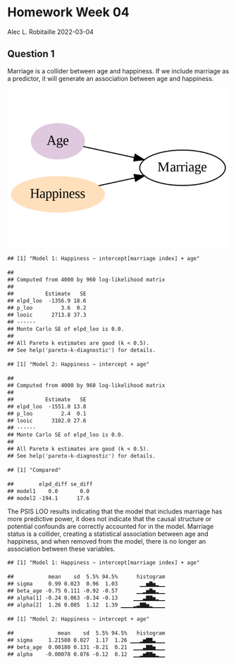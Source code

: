 Homework Week 04
================
Alec L. Robitaille
2022-03-04

## Question 1

Marriage is a collider between age and happiness. If we include marriage
as a predictor, it will generate an association between age and
happiness.

![](../graphics/homework/h04_q01_dag-1.png)<!-- -->

    ## [1] "Model 1: Happiness ~ intercept[marriage index] + age"

    ## 
    ## Computed from 4000 by 960 log-likelihood matrix
    ## 
    ##          Estimate   SE
    ## elpd_loo  -1356.9 18.6
    ## p_loo         3.6  0.2
    ## looic      2713.8 37.3
    ## ------
    ## Monte Carlo SE of elpd_loo is 0.0.
    ## 
    ## All Pareto k estimates are good (k < 0.5).
    ## See help('pareto-k-diagnostic') for details.

    ## [1] "Model 2: Happiness ~ intercept + age"

    ## 
    ## Computed from 4000 by 960 log-likelihood matrix
    ## 
    ##          Estimate   SE
    ## elpd_loo  -1551.0 13.8
    ## p_loo         2.4  0.1
    ## looic      3102.0 27.6
    ## ------
    ## Monte Carlo SE of elpd_loo is 0.0.
    ## 
    ## All Pareto k estimates are good (k < 0.5).
    ## See help('pareto-k-diagnostic') for details.

    ## [1] "Compared"

    ##        elpd_diff se_diff
    ## model1    0.0       0.0 
    ## model2 -194.1      17.6

The PSIS LOO results indicating that the model that includes marriage
has more predictive power, it does not indicate that the causal
structure or potential confounds are correctly accounted for in the
model. Marriage status is a collider, creating a statistical association
between age and happiness, and when removed from the model, there is no
longer an association between these variables.

    ## [1] "Model 1: Happiness ~ intercept[marriage index] + age"

    ##           mean    sd  5.5% 94.5%      histogram
    ## sigma     0.99 0.023  0.96  1.03       ▁▁▅▇▅▂▁▁
    ## beta_age -0.75 0.111 -0.92 -0.57      ▁▁▂▅▇▅▂▁▁
    ## alpha[1] -0.24 0.063 -0.34 -0.13     ▁▁▁▃▇▇▅▂▁▁
    ## alpha[2]  1.26 0.085  1.12  1.39 ▁▁▁▁▂▃▇▇▅▂▁▁▁▁

    ## [1] "Model 2: Happiness ~ intercept + age"

    ##              mean    sd  5.5% 94.5%   histogram
    ## sigma     1.21580 0.027  1.17  1.26 ▁▁▁▂▅▇▇▃▁▁▁
    ## beta_age  0.00180 0.131 -0.21  0.21  ▁▁▁▃▇▇▅▁▁▁
    ## alpha    -0.00078 0.076 -0.12  0.12  ▁▁▂▅▇▇▅▂▁▁
